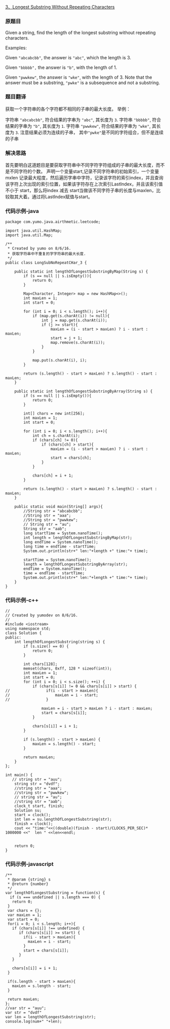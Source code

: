 
[3、Longest Substring Without Repeating Characters](https://leetcode.com/problems/longest-substring-without-repeating-characters/)

### 原题目

Given a string, find the length of the longest substring without repeating characters.

Examples:

Given `"abcabcbb"`, the answer is `"abc"`, which the length is 3.

Given `"bbbbb",` the answer is `"b"`, with the length of 1.

Given `"pwwkew"`, the answer is `"wke"`, with the length of 3. Note that the answer must be a substring, `"pwke"` is a subsequence and not a substring.

### 题目翻译

获取一个字符串的各个字符都不相同的子串的最大长度。
举例：

字符串 `"abcabcbb"`, 符合结果的字串为 `"abc"`, 其长度为 `3`.
字符串 `"bbbbb"`, 符合结果的字串为 `"b"`, 其长度为 `1`.
字符串 `"pwwkew"`, 符合结果的字串为 `"wke"`, 其长度为 `3`.
注意结果必须为连续的子串， 其中`"pwke"`是不同的字符组合，但不是连续的子串

### 解决思路

首先要明白这道题目是要获取字符串中不同字符字符组成的子串的最大长度，而不是不同字符的个数。
声明一个变量start,记录不同字符串的初始索引，一个变量mxlen 记录最大程度，然后遍历字串中字符，记录该字符的索引index，并且查询该字符上次出现的索引位置，如果该字符存在上次索引LastIndex，并且该索引值不小于 start，那么将index 减去 start当做该不同字符子串的长度与maxlen，比较取其大着。通过将LastIndex赋值与start。

### 代码示例-java

```
package com.yumo.java.airthmetic.leetcode;

import java.util.HashMap;
import java.util.Map;

/**
 * Created by yumo on 8/6/16.
 * 获取字符串中不重复的字字符串的最大长度.
 */
public class LongSubNoRepeatCHar_3 {

    public static int lengthOfLongestSubstringByMap(String s) {
        if (s == null || s.isEmpty()){
            return 0;
        }

        Map<Character, Integer> map = new HashMap<>();
        int maxLen = 1;
        int start = 0;

        for (int i = 0; i < s.length(); i++){
            if (map.get(s.charAt(i)) != null){
                int j = map.get(s.charAt(i));
                if (j >= start){
                    maxLen = (i - start > maxLen) ? i - start : maxLen;
                    start = j + 1;
                    map.remove(s.charAt(i));
                }
            }

            map.put(s.charAt(i), i);
        }

        return (s.length() - start > maxLen) ? s.length() - start : maxLen;
    }

    public static int lengthOfLongestSubstringByArray(String s) {
        if (s == null || s.isEmpty()){
            return 0;
        }

        int[] chars = new int[256];
        int maxLen = 1;
        int start = 0;

        for (int i = 0; i < s.length(); i++){
            int ch = s.charAt(i);
            if (chars[ch] != 0){
                if (chars[ch] > start){
                    maxLen = (i - start > maxLen) ? i - start : maxLen;
                    start = chars[ch];
                }
            }

            chars[ch] = i + 1;
        }

        return (s.length() - start > maxLen) ? s.length() - start : maxLen;
    }

    public static void main(String[] args){
        //String str = "abcabcbb";
        //String str = "aaa";
        //String str = "pwwkew";
        // String str = "au";
        String str = "aab";
        long startTime = System.nanoTime();
        int length = lengthOfLongestSubstringByMap(str);
        long endTime = System.nanoTime();
        long time = endTime - startTime;
        System.out.println(str+" len:"+length +" time:"+ time);

        startTime = System.nanoTime();
        length = lengthOfLongestSubstringByArray(str);
        endTime = System.nanoTime();
        time = endTime - startTime;
        System.out.println(str+" len:"+length +" time:"+ time);
    }
}

```

### 代码示例-c++

```
//
// Created by yumodev on 8/6/16.
//
#include <iostream>
using namespace std;
class Solution {
public:
    int lengthOfLongestSubstring(string s) {
        if (s.size() == 0) {
            return 0;
        }

        int chars[128];
        memset(chars, 0xff, 128 * sizeof(int));
        int maxLen = 1;
        int start = 0;
        for (int i = 0; i < s.size(); ++i) {
            if (chars[s[i]] != 0 && chars[s[i]] > start) {
//                if(i - start > maxLen){
//                    maxLen = i - start;
//                }

                maxLen = i - start > maxLen ? i - start : maxLen;
                start = chars[s[i]];
            }

            chars[s[i]] = i + 1;
        }

        if (s.length() - start > maxLen) {
            maxLen = s.length() - start;
        }

        return maxLen;
    }
};

int main() {
   // string str = "auu";
    string str = "dvdf";
    //string str = "aaa";
    //string str = "pwwkew";
    // string str = "au";
    //string str = "aab";
    clock_t start, finish;
    Solution su;
    start = clock();
    int len = su.lengthOfLongestSubstring(str);
    finish = clock();
    cout << "time:"<<((double)(finish - start)/CLOCKS_PER_SEC)* 1000000 <<"  len " <<len<<endl;


    return 0;
}
```

### 代码示例-javascript

```
/**
 * @param {string} s
 * @return {number}
 */
var lengthOfLongestSubstring = function(s) {
  if (s === undefined || s.length === 0) {
   return 0;
 }
 var chars = {};
 var maxLen = 1;
 var start = 0;
 for(i = 0; i < s.length; i++){
   if (chars[s[i]] !== undefined) {
      if (chars[s[i]] >= start) {
        if(i - start > maxLen){
          maxLen = i - start;
        }
        start = chars[s[i]];
      }
   }

   chars[s[i]] = i + 1;
 }

 if(s.length - start > maxLen){
   maxLen = s.length - start;
 }

 return maxLen;
};
//var str = "auu";
var str = "dvdf"
var len = lengthOfLongestSubstring(str);
console.log(num+" "+len);
```
